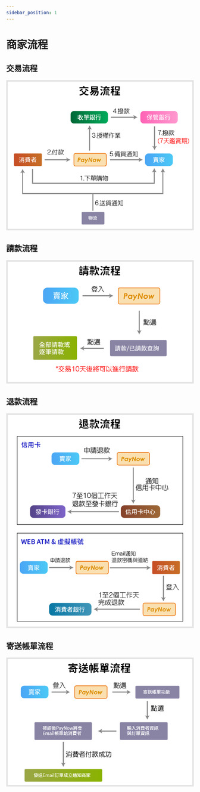 ```yaml
---
sidebar_position: 1
---
```


# 商家流程

## 交易流程

![transaction_flow](./images/seller/transaction-flow.png)

## 請款流程

![capture_flow](./images/seller/capture-flow.png)

## 退款流程

![refund_flow](./images/seller/refund-flow.png)

## 寄送帳單流程

![billing_flow](./images/seller/billing-flow.png)
